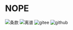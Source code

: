 # NOPE

![条款](/csdn/条款.png)
![离谱](/csdn/离谱.png)
![gitee](/csdn/gitee.png)
![github](/csdn/github.png)
